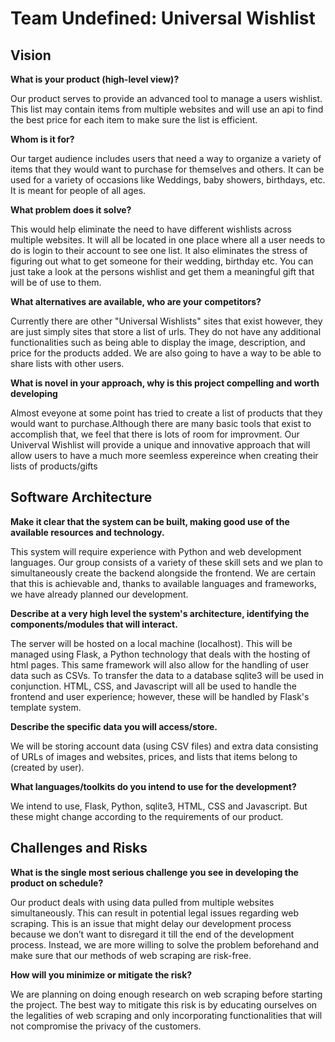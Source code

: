# Team Undefined: Universal Wishlist

## Vision

**What is your product (high-level view)?**

Our product serves to provide an advanced tool to manage a users wishlist. This list may contain items from multiple websites and will use an api to find the best price for each item to make sure the list is efficient.

**Whom is it for?**

Our target audience includes users that need a way to organize a variety of items that they would want to purchase for themselves and others. It can be used for a variety of occasions like Weddings, baby showers, birthdays, etc. It is meant for people of all ages.

**What problem does it solve?**

This would help eliminate the need to have different wishlists across multiple websites. It will all be located in one place where all a user needs to do is login to their account to see one list. It also eliminates the stress of figuring out what to get someone for their wedding, birthday etc. You can just take a look at the persons wishlist and get them a meaningful gift that will be of use to them.

**What alternatives are available, who are your competitors?**

Currently there are other "Universal Wishlists" sites that exist however, they are just simply sites that store a list of urls. They do not have any additional functionalities such as being able to display the image, description, and price for the products added. We are also going to have a way to be able to share lists with other users.

**What is novel in your approach, why is this project compelling and worth developing**

Almost eveyone at some point has tried to create a list of products that they would want to purchase.Although there are many basic tools that exist to accomplish that, we feel that there is lots of room for improvment. Our Univerval Wishlist will provide a unique and innovative approach that will allow users to have a much more seemless expereince when creating their lists of products/gifts

## Software Architecture
**Make it clear that the system can be built, making good use of the available resources and technology.**

This system will require experience with Python and web development languages. Our group consists of a variety of these skill sets and we plan to simultaneously create the backend alongside the frontend. We are certain that this is achievable and, thanks to available languages and frameworks, we have already planned our development. 

**Describe at a very high level the system's architecture, identifying the components/modules that will interact.**

The server will be hosted on a local machine (localhost). This will be managed using Flask, a Python technology that deals with the hosting of html pages. This same framework will also allow for the handling of user data such as CSVs. To transfer the data to a database sqlite3 will be used in conjunction. HTML, CSS, and Javascript will all be used to handle the frontend and user experience; however, these will be handled by Flask's template system.

**Describe the specific data you will access/store.**

We will be storing account data (using CSV files) and extra data consisting of URLs of images and websites, prices, and lists that items belong to (created by user).

**What languages/toolkits do you intend to use for the development?**

We intend to use, Flask, Python, sqlite3, HTML, CSS and Javascript. But these might change according to the requirements of our product.

## Challenges and Risks

**What is the single most serious challenge you see in developing the product on schedule?**

Our product deals with using data pulled from multiple websites simultaneously. This can result in potential legal issues regarding web scraping. This is an issue that might delay our development process because we don’t want to disregard it till the end of the development process. Instead, we are more willing to solve the problem beforehand and make sure that our methods of web scraping are risk-free.

**How will you minimize or mitigate the risk?**

We are planning on doing enough research on web scraping before starting the project. The best way to mitigate this risk is by educating ourselves on the legalities of web scraping and only incorporating functionalities that will not compromise the privacy of the customers.

